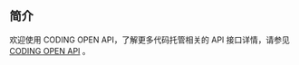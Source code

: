 ## 简介

欢迎使用 CODING OPEN API，了解更多代码托管相关的 API 接口详情，请参见 [CODING OPEN API](https://help.coding.net/openapi#d275cf31ff0132f99cc29dce70433128) 。


<!-- 如有可能，请直接将 API 文档重定向至 https://help.coding.net/openapi#51b8bc1de05105ae4271486b884232e2 -->
